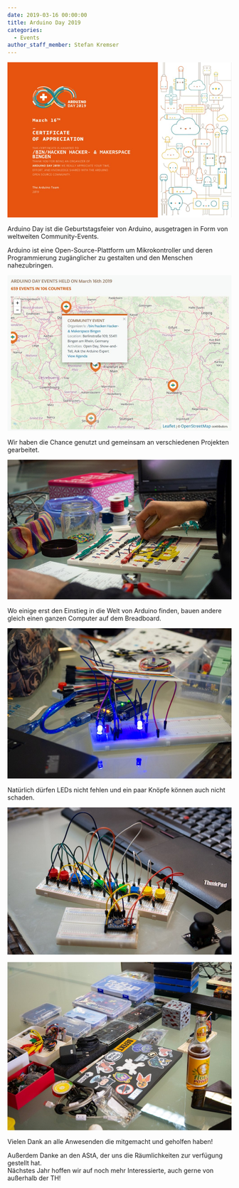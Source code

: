 ```yaml
---
date: 2019-03-16 00:00:00
title: Arduino Day 2019
categories:
  - Events
author_staff_member: Stefan Kremser
---
```


![Man](/images/arduinoday2019/arduinod19_zertifikat.jpg)

Arduino Day ist die Geburtstagsfeier von Arduino, ausgetragen in Form von weltweiten Community-Events.

Arduino ist eine Open-Source-Plattform um Mikrokontroller und deren Programmierung zug&auml;nglicher zu gestalten und den Menschen nahezubringen.

![](/images/arduinoday2019/arduinod19_map.jpg)

Wir haben die Chance genutzt und gemeinsam an verschiedenen Projekten gearbeitet.

![](/images/arduinoday2019/2.jpg)

Wo einige erst den Einstieg in die Welt von Arduino finden, bauen andere gleich einen ganzen Computer auf dem Breadboard.

![](/images/arduinoday2019/3.jpg)

Nat&uuml;rlich d&uuml;rfen LEDs nicht fehlen und ein paar Kn&ouml;pfe k&ouml;nnen auch nicht schaden.

![](/images/arduinoday2019/4.jpg)

![](/images/arduinoday2019/1.jpg)

Vielen Dank an alle Anwesenden die mitgemacht und geholfen haben!

Au&szlig;erdem Danke an den AStA, der uns die R&auml;umlichkeiten zur verf&uuml;gung gestellt hat.<br>N&auml;chstes Jahr hoffen wir auf noch mehr Interessierte, auch gerne von au&szlig;erhalb der TH!
